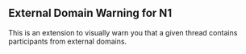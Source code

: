 
## External Domain Warning for N1

This is an extension to visually warn you that a given thread contains participants from external domains.
